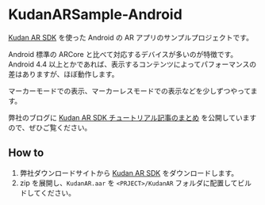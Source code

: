 # KudanARSample-Android

[Kudan AR SDK](https://www.xlsoft.com/jp/products/kudan/index.html?utm_source=external&utm_medium=github&utm_campaign=ytabuchi%2FKudanARSample-Android) を使った Android の AR アプリのサンプルプロジェクトです。

Android 標準の ARCore と比べて対応するデバイスが多いのが特徴です。Android 4.4 以上とかであれば、表示するコンテンツによってパフォーマンスの差はありますが、ほぼ動作します。

マーカーモードでの表示、マーカーレスモードでの表示などを少しずつやってます。

弊社のブログに [Kudan AR SDK チュートリアル記事のまとめ](https://www.xlsoft.com/jp/blog/blog/2018/08/23/post-4698/?utm_source=external&utm_medium=github&utm_campaign=ytabuchi%2FKudanARSample-Android) を公開していますので、ぜひご覧ください。

## How to

1. 弊社ダウンロードサイトから [Kudan AR SDK](https://www.xlsoft.com/jp/products/kudan/download.html?utm_source=external&utm_medium=github&utm_campaign=ytabuchi%2FKudanARSample-Android) をダウンロードします。
1. zip を展開し、`KudanAR.aar` を `<PRJECT>/KudanAR` フォルダに配置してビルドしてください。


